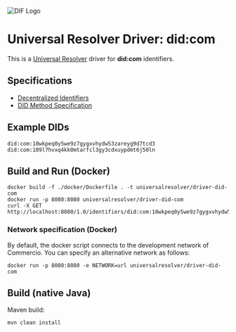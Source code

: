 ![DIF Logo](https://raw.githubusercontent.com/decentralized-identity/universal-resolver/master/docs/logo-dif.png)

# Universal Resolver Driver: did:com

This is a [Universal Resolver](https://github.com/decentralized-identity/universal-resolver/) driver for **did:com** identifiers.

## Specifications

* [Decentralized Identifiers](https://w3c.github.io/did-core/)
* [DID Method Specification](https://docs.commercio.network/modules/did/)

## Example DIDs

```
did:com:10wkpeq0y5we9z7gygxvhydw53zareyg9d7tcd3
did:com:109l7hvxq4kk0mtarfcl3gy3cdxuypdmt6j50ln
```

## Build and Run (Docker)

```
docker build -f ./docker/Dockerfile . -t universalresolver/driver-did-com
docker run -p 8080:8080 universalresolver/driver-did-com
curl -X GET http://localhost:8080/1.0/identifiers/did:com:10wkpeq0y5we9z7gygxvhydw53zareyg9d7tcd3
```

### Network specification (Docker)

By default, the docker script connects to the development network of Commercio.
You can specify an alternative network as follows:

```
docker run -p 8080:8080 -e NETWORK=url universalresolver/driver-did-com
```

## Build (native Java)

Maven build:

    mvn clean install

